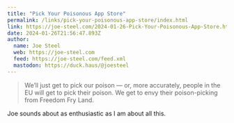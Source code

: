 ```yaml
---
title: "Pick Your Poisonous App Store"
permalink: /links/pick-your-poisonous-app-store/index.html
link: https://joe-steel.com/2024-01-26-Pick-Your-Poisonous-App-Store.html
date: 2024-01-26T21:56:47.893Z
author: 
  name: Joe Steel
  web: https://joe-steel.com
  feed: https://joe-steel.com/feed.xml
  mastodon: https://duck.haus/@joesteel
---
```


> We’ll just get to pick our poison — or, more accurately, people in the EU will get to pick their poison. We get to envy their poison-picking from Freedom Fry Land.

Joe sounds about as enthusiastic as I am about all this.
